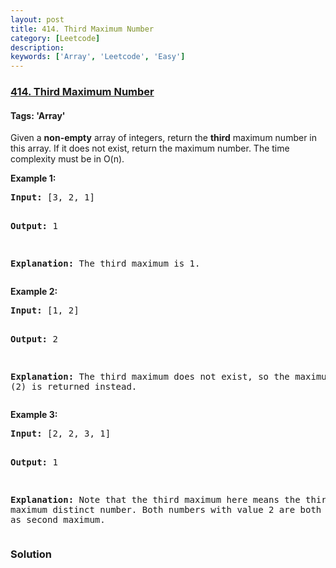 ```yaml
---
layout: post
title: 414. Third Maximum Number
category: [Leetcode]
description: 
keywords: ['Array', 'Leetcode', 'Easy']
---
```

### [414. Third Maximum Number](https://leetcode.com/problems/third-maximum-number)

#### Tags: 'Array'

<div class="content__u3I1 question-content__JfgR"><div><p>Given a <b>non-empty</b> array of integers, return the <b>third</b> maximum number in this array. If it does not exist, return the maximum number. The time complexity must be in O(n).</p>
<p><b>Example 1:</b><br/>
</p><pre><b>Input:</b> [3, 2, 1]

<b>Output:</b> 1

<b>Explanation:</b> The third maximum is 1.
</pre>
<p></p>
<p><b>Example 2:</b><br/>
</p><pre><b>Input:</b> [1, 2]

<b>Output:</b> 2

<b>Explanation:</b> The third maximum does not exist, so the maximum (2) is returned instead.
</pre>
<p></p>
<p><b>Example 3:</b><br/>
</p><pre><b>Input:</b> [2, 2, 3, 1]

<b>Output:</b> 1

<b>Explanation:</b> Note that the third maximum here means the third maximum distinct number.
Both numbers with value 2 are both considered as second maximum.
</pre>
<p></p></div></div>

### Solution
